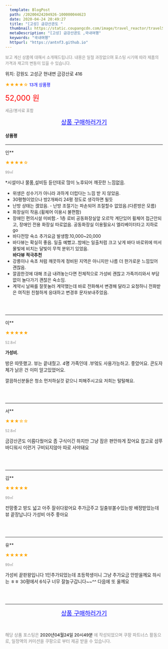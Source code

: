 ```yaml
---
  template: BlogPost
  path: /20200424204926-100000044623
  date: 2020-04-24 20:49:27
  title: "[고성] 금강산콘도 "
  thumbnail: https://static.coupangcdn.com/image/travel_reactor/travelSeller/resort/A00227968/3d8d3552-9f66-44c0-b52a-a5eb8858df86.jpg
  metaDescription: "[고성] 금강산콘도 ,국내여행"
  keywords: "국내여행"
  httpurl: "https://antnf3.github.io"
---
```

  
<span style="color: #888;font-size:0.8rem">보고 계신 상품에 대해서 소개해드립니다.
내용은 일절 과장없으며 포스팅 시기에 따라 제품의 가격과 재고의 변동이 있을 수 있습니다.</span>
  
<span style="font-size: 0.9rem;">위치: 강원도 고성군 현내면 금강산로 416 </span>
  
<span style="color: orange;">★★★★☆</span> <span style="color: blue;font-size: 0.85rem;">13개 상품평</span>
  
<span style="color: red;font-size: 1.5rem;">52,000 원</span>
  
<span style="color: #888;font-size:0.8rem">세금/봉사료 포함</span>





<p align="center"><a href="http://me2.do/FyNlUjoh" style="font-size: 1.2rem; color: blue;">상품 구매하러가기</a></p>

#### 상품평
  
---
  
인**
    
<span style="color: orange;">★★★★☆</span>
    
<span style="color: #888;font-size:0.7rem">99㎡</span>
    

    
<span style="font-size: 0.9rem;">*시설이나 물품,설비등 듣던데로 많이 노후되어 깨끗한 느낌없음.
* 위생은 성수기가 아니라 과하게 더럽다는 느낌 받 지 않았음.
* 30평형이었으나 방2개짜리 24평 정도로 생각하면 될듯
* 난방 상태는 괞았음. - 난방 조절기는 파손되어 조절할수 없었음.(다른방은 모름)
* 화장실이 작음.(휠체어 이용시 불편함)
* 장애인 편의시설 미비함.- 1층 로비 공동화장실앞 오르막 계단있어 휠체어 접근안되고, 장애인 전용 화장실 따로없음. 공동화장실 이용필요시 엘리베이터타고 지하로go
* 바다전망 숙소 추가요금 발생함.10,000~20,000
* 바다뷰는 확실히 좋음. 
일출 예뻤고..밤에는 일출처럼 크고 낮게 바다 바로위에 떠서 물빛에 비치는 달빛이 무척 분위기 있었음.  
**바다뷰 적극추천**
* 강릉이나 속초 처럼 깨끗하게 정비된 지역은 아니지만 나름 더 한가로운 느낌있어 괜찮음.
* 깔끔한것에 대해 조금 내려놓는다면 전체적으로 가성비 괜찮고 가족끼리와서 부담없이 놀다가기 괜찮은 숙소임.
* 계약시 날짜를 잘못눌러 계약했는데 바로 전화해서 변경해 달라고 요청하니 전화받은 여직원 친철하게 응대하고 변경후 문자보내주었음.</span>
    
<br>
<br>

---
  
이**
    
<span style="color: orange;">★★★★★</span>
    
<span style="color: #888;font-size:0.7rem">52.8㎡</span>
    
<span style="font-size:0.85rem">**가성비.**</span>
    
<span style="font-size: 0.9rem;">방은 따뜻했고.
뷰는 끝내줬고.
4명 가족인데 .부엌도 사용가능하고. 좋았어요.
콘도자체가 낡은 건 이미 알고있었어요.

깔끔하신분들은 청소 먼저하실것 같으니 피해주시고요
저희는 털털해요.</span>
    
<br>
<br>

---
  
서**
    
<span style="color: orange;">★★★☆☆</span>
    
<span style="color: #888;font-size:0.7rem">52.8㎡</span>
    

    
<span style="font-size: 0.9rem;">금강산콘도  이름다웠어요
좀 구식이긴 하지만
그냥 잠은 편안하게 잤어요
참고로  샴푸 바디워시 이런거  구비되지않아
따로 사야돼요</span>
    
<br>
<br>

---
  
김**
    
<span style="color: orange;">★★★★★</span>
    
<span style="color: #888;font-size:0.7rem">99㎡</span>
    

    
<span style="font-size: 0.9rem;">전망좋고 방도 넓고 아주 잘쉬다왔어요
추가금주고 일출뷰볼수있는방 배정받았는데 뷰 끝장납니다
가성비 아주 좋아요</span>
    
<br>
<br>

---
  
유**
    
<span style="color: orange;">★★★★★</span>
    
<span style="color: #888;font-size:0.7rem">99㎡</span>
    

    
<span style="font-size: 0.9rem;">가성비 끝판왕입니다
1인추가되었는데 초등학생이니 그냥 추가요금 안받을께요 하시는 ㅎㅎ 30평에서 6식구 너무 잘놀구갑니다~~^^
다음에 또 올께요</span>
    
<br>
<br>


  
---
  
<p align="center"><a href="http://me2.do/FyNlUjoh" style="font-size: 1.2rem; color: blue;">상품 구매하러가기</a></p>
  
<br>
  
<span style="font-size: 0.85rem; color: #888;">해당 상품 포스팅은 <span style="color: #000;"> 2020년04월24일 20시49분 </span> 에 작성되었으며 쿠팡 파트너스 활동으로, 일정액의 커미션을 쿠팡으로 부터 제공 받을 수 있습니다.</span>